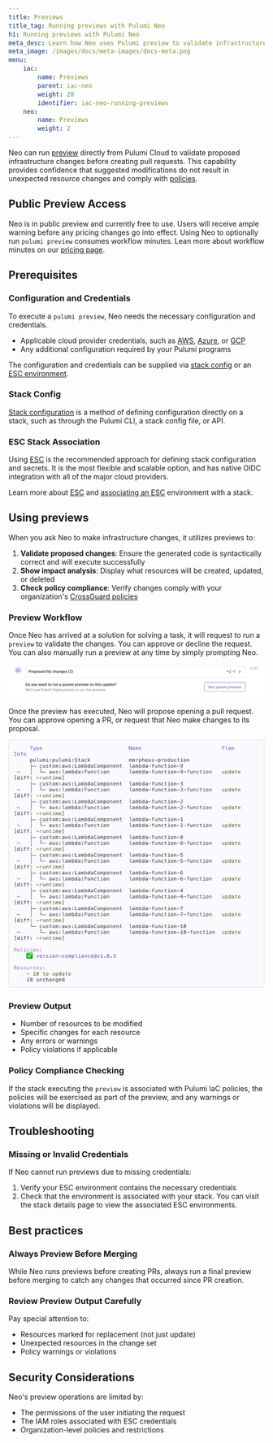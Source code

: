 ```yaml
---
title: Previews
title_tag: Running previews with Pulumi Neo
h1: Running previews with Pulumi Neo
meta_desc: Learn how Neo uses Pulumi preview to validate infrastructure changes before creating pull requests.
meta_image: /images/docs/meta-images/docs-meta.png
menu:
    iac:
        name: Previews
        parent: iac-neo
        weight: 20
        identifier: iac-neo-running-previews
    neo:
        name: Previews
        weight: 2
---
```


Neo can run [preview](/docs/iac/cli/commands/pulumi_preview/) directly from Pulumi Cloud to validate proposed infrastructure changes before creating pull requests. This capability provides confidence that suggested modifications do not result in unexpected resource changes and comply with [policies](/docs/iac/crossguard/).

## Public Preview Access

Neo is in public preview and currently free to use. Users will receive ample warning before any pricing changes go into effect. Using Neo to optionally run `pulumi preview` consumes workflow minutes. Lean more about workflow minutes on our [pricing page](https://www.pulumi.com/pricing/#faq-pricing).

## Prerequisites

### Configuration and Credentials

To execute a `pulumi preview`, Neo needs the necessary configuration and credentials.

- Applicable cloud provider credentials, such as [AWS](https://www.pulumi.com/registry/packages/aws/installation-configuration/#set-credentials-as-environment-variables), [Azure](https://www.pulumi.com/registry/packages/azure-native/installation-configuration/#set-configuration-using-environment-variables), or [GCP](https://www.pulumi.com/registry/packages/gcp/installation-configuration/#authenticate-using-a-service-account.)
- Any additional configuration required by your Pulumi programs

 The configuration and credentials can be supplied via [stack config](/docs/iac/concepts/config/) or an [ESC environment](/docs/esc/environments/).

### Stack Config

[Stack configuration](/docs/iac/concepts/config/) is a method of defining configuration directly on a stack, such as through the Pulumi CLI, a stack config file, or API.

### ESC Stack Association

Using [ESC](https://www.pulumi.com/docs/esc/) is the recommended approach for defining stack configuration and secrets. It is the most flexible and scalable option, and has native OIDC integration with all of the major cloud providers.

Learn more about [ESC](/docs/esc/) and [associating an ESC](/docs/esc/integrations/infrastructure/pulumi-iac/) environment with a stack.

## Using previews

When you ask Neo to make infrastructure changes, it utilizes previews to:

1. **Validate proposed changes**: Ensure the generated code is syntactically correct and will execute successfully
2. **Show impact analysis**: Display what resources will be created, updated, or deleted
3. **Check policy compliance**: Verify changes comply with your organization's [CrossGuard policies](/docs/iac/crossguard/)

### Preview Workflow

Once Neo has arrived at a solution for solving a task, it will request to run a `preview` to validate the changes. You can approve or decline the request. You can also manually run a preview at any time by simply prompting Neo.

 ![Neo asking to run a preview](preview-prompt.png)

Once the preview has executed, Neo will propose opening a pull request. You can approve opening a PR, or request that Neo make changes to its proposal.

![Neo asking to run a preview](preview-output.png)

### Preview Output

- Number of resources to be modified
- Specific changes for each resource
- Any errors or warnings
- Policy violations if applicable

### Policy Compliance Checking

If the stack executing the `preview` is associated with Pulumi IaC policies, the policies will be exercised as part of the preview, and any warnings or violations will be displayed.

## Troubleshooting

### Missing or Invalid Credentials

If Neo cannot run previews due to missing credentials:

1. Verify your ESC environment contains the necessary credentials
2. Check that the environment is associated with your stack. You can visit the stack details page to view the associated ESC environments.

## Best practices

### Always Preview Before Merging

While Neo runs previews before creating PRs, always run a final preview before merging to catch any changes that occurred since PR creation.

### Review Preview Output Carefully

Pay special attention to:

- Resources marked for replacement (not just update)
- Unexpected resources in the change set
- Policy warnings or violations

## Security Considerations

Neo's preview operations are limited by:

- The permissions of the user initiating the request
- The IAM roles associated with ESC credentials
- Organization-level policies and restrictions
